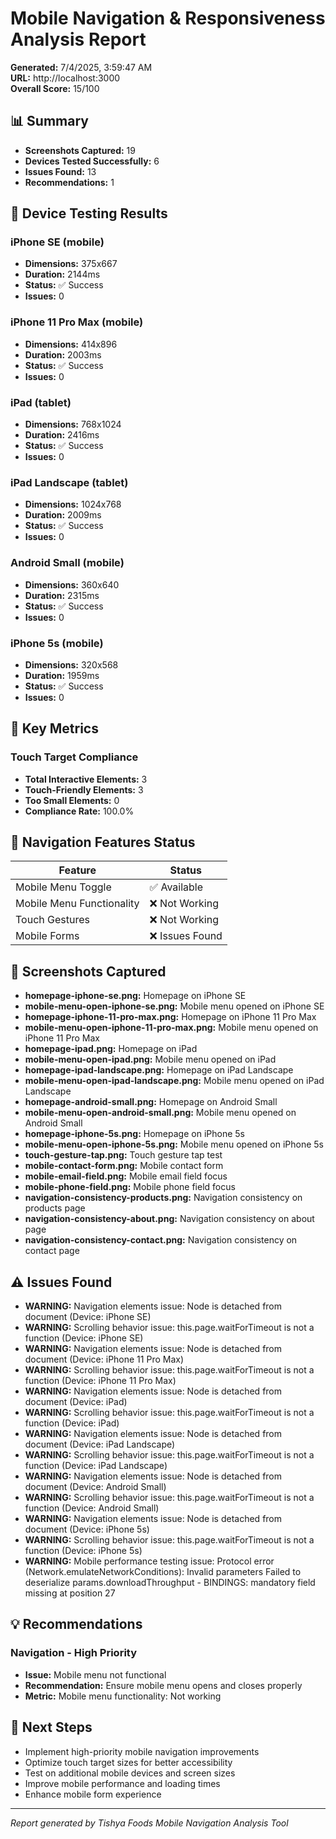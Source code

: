 # Mobile Navigation & Responsiveness Analysis Report

**Generated:** 7/4/2025, 3:59:47 AM  
**URL:** http://localhost:3000  
**Overall Score:** 15/100

## 📊 Summary

- **Screenshots Captured:** 19
- **Devices Tested Successfully:** 6
- **Issues Found:** 13
- **Recommendations:** 1

## 📱 Device Testing Results

### iPhone SE (mobile)
- **Dimensions:** 375x667
- **Duration:** 2144ms
- **Status:** ✅ Success
- **Issues:** 0

### iPhone 11 Pro Max (mobile)
- **Dimensions:** 414x896
- **Duration:** 2003ms
- **Status:** ✅ Success
- **Issues:** 0

### iPad (tablet)
- **Dimensions:** 768x1024
- **Duration:** 2416ms
- **Status:** ✅ Success
- **Issues:** 0

### iPad Landscape (tablet)
- **Dimensions:** 1024x768
- **Duration:** 2009ms
- **Status:** ✅ Success
- **Issues:** 0

### Android Small (mobile)
- **Dimensions:** 360x640
- **Duration:** 2315ms
- **Status:** ✅ Success
- **Issues:** 0

### iPhone 5s (mobile)
- **Dimensions:** 320x568
- **Duration:** 1959ms
- **Status:** ✅ Success
- **Issues:** 0


## 🎯 Key Metrics


### Touch Target Compliance
- **Total Interactive Elements:** 3
- **Touch-Friendly Elements:** 3
- **Too Small Elements:** 0
- **Compliance Rate:** 100.0%




## 🧭 Navigation Features Status

| Feature | Status |
|---------|--------|
| Mobile Menu Toggle | ✅ Available |
| Mobile Menu Functionality | ❌ Not Working |
| Touch Gestures | ❌ Not Working |
| Mobile Forms | ❌ Issues Found |

## 📸 Screenshots Captured

- **homepage-iphone-se.png:** Homepage on iPhone SE
- **mobile-menu-open-iphone-se.png:** Mobile menu opened on iPhone SE
- **homepage-iphone-11-pro-max.png:** Homepage on iPhone 11 Pro Max
- **mobile-menu-open-iphone-11-pro-max.png:** Mobile menu opened on iPhone 11 Pro Max
- **homepage-ipad.png:** Homepage on iPad
- **mobile-menu-open-ipad.png:** Mobile menu opened on iPad
- **homepage-ipad-landscape.png:** Homepage on iPad Landscape
- **mobile-menu-open-ipad-landscape.png:** Mobile menu opened on iPad Landscape
- **homepage-android-small.png:** Homepage on Android Small
- **mobile-menu-open-android-small.png:** Mobile menu opened on Android Small
- **homepage-iphone-5s.png:** Homepage on iPhone 5s
- **mobile-menu-open-iphone-5s.png:** Mobile menu opened on iPhone 5s
- **touch-gesture-tap.png:** Touch gesture tap test
- **mobile-contact-form.png:** Mobile contact form
- **mobile-email-field.png:** Mobile email field focus
- **mobile-phone-field.png:** Mobile phone field focus
- **navigation-consistency-products.png:** Navigation consistency on products page
- **navigation-consistency-about.png:** Navigation consistency on about page
- **navigation-consistency-contact.png:** Navigation consistency on contact page

## ⚠️ Issues Found

- **WARNING:** Navigation elements issue: Node is detached from document (Device: iPhone SE)
- **WARNING:** Scrolling behavior issue: this.page.waitForTimeout is not a function (Device: iPhone SE)
- **WARNING:** Navigation elements issue: Node is detached from document (Device: iPhone 11 Pro Max)
- **WARNING:** Scrolling behavior issue: this.page.waitForTimeout is not a function (Device: iPhone 11 Pro Max)
- **WARNING:** Navigation elements issue: Node is detached from document (Device: iPad)
- **WARNING:** Scrolling behavior issue: this.page.waitForTimeout is not a function (Device: iPad)
- **WARNING:** Navigation elements issue: Node is detached from document (Device: iPad Landscape)
- **WARNING:** Scrolling behavior issue: this.page.waitForTimeout is not a function (Device: iPad Landscape)
- **WARNING:** Navigation elements issue: Node is detached from document (Device: Android Small)
- **WARNING:** Scrolling behavior issue: this.page.waitForTimeout is not a function (Device: Android Small)
- **WARNING:** Navigation elements issue: Node is detached from document (Device: iPhone 5s)
- **WARNING:** Scrolling behavior issue: this.page.waitForTimeout is not a function (Device: iPhone 5s)
- **WARNING:** Mobile performance testing issue: Protocol error (Network.emulateNetworkConditions): Invalid parameters Failed to deserialize params.downloadThroughput - BINDINGS: mandatory field missing at position 27

## 💡 Recommendations

### Navigation - High Priority
- **Issue:** Mobile menu not functional
- **Recommendation:** Ensure mobile menu opens and closes properly
- **Metric:** Mobile menu functionality: Not working


## 🎯 Next Steps

- Implement high-priority mobile navigation improvements
- Optimize touch target sizes for better accessibility
- Test on additional mobile devices and screen sizes
- Improve mobile performance and loading times
- Enhance mobile form experience

---
*Report generated by Tishya Foods Mobile Navigation Analysis Tool*
